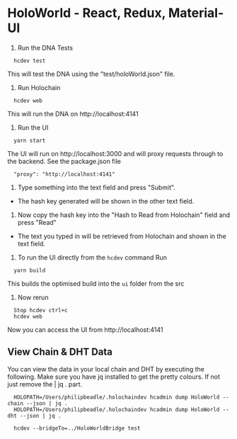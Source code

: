 # HoloWorld - React, Redux, Material-UI

1. Run the DNA Tests
```
  hcdev test
```
This will test the DNA using the "test/holoWorld.json" file.

1. Run Holochain
```
  hcdev web
```
This will run the DNA on http://localhost:4141
1. Run the UI
```
  yarn start
```
The UI will run on http://localhost:3000 and will proxy requests through to the backend.  See the package.json file   
```
  "proxy": "http://localhost:4141"
```
1. Type something into the text field and press "Submit".
  * The hash key generated will be shown in the other text field.
1. Now copy the hash key into the "Hash to Read from Holochain" field and press "Read"
  * The text you typed in will be retrieved from Holochain and shown in the text field.
1. To run the UI directly from the ```hcdev``` command Run
```
  yarn build
```
This builds the optimised build into the ```ui``` folder from the src
1. Now rerun
```
  Stop hcdev ctrl+c
  hcdev web
```
Now you can access the UI from http://localhost:4141

## View Chain & DHT Data
You can view the data in your local chain and DHT by executing the following.  Make sure you have jq installed to get the pretty colours.  If not just remove the | jq . part.

```
  HOLOPATH=/Users/philipbeadle/.holochaindev hcadmin dump HoloWorld --chain --json | jq .
  HOLOPATH=/Users/philipbeadle/.holochaindev hcadmin dump HoloWorld --dht --json | jq .
```

```
  hcdev --bridgeTo=../HoloWorldBridge test
```
